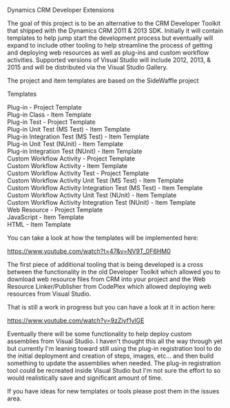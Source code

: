 Dynamics CRM Developer Extensions

The goal of this project is to be an alternative to the CRM Developer Toolkit that shipped with the Dynamics CRM 2011 & 2013 SDK. Initially it will contain templates to help jump start the development process but eventually will expand to include other tooling to help streamline the process of getting and deploying web resources as well as plug-ins and custom workflow activities. Supported versions of Visual Studio will include 2012, 2013, & 2015 and will be distributed via the Visual Studio Gallery.

The project and item templates are based on the SideWaffle project

Templates

Plug-in - Project Template    
Plug-in Class - Item Template   
Plug-in Test - Project Template   
Plug-in Unit Test (MS Test) - Item Template   
Plug-in Integration Test (MS Test) - Item Template   
Plug-in Unit Test (NUnit) - Item Template   
Plug-in Integration Test (NUnit) - Item Template   
Custom Workflow Activity - Project Template   
Custom Workflow Activity - Item Template   
Custom Workflow Activity Test - Project Template   
Custom Workflow Activity Unit Test (MS Test) - Item Template   
Custom Workflow Activity Integration Test (MS Test) - Item Template   
Custom Workflow Activity Unit Test (NUnit) - Item Template   
Custom Workflow Activity Integration Test (NUnit) - Item Template   
Web Resource - Project Template   
JavaScript - Item Template   
HTML - Item Template   

You can take a look at how the templates will be implemented here:

https://www.youtube.com/watch?t=47&v=NV9T_0F6HM0

The first piece of additional tooling that is being developed is a cross between the functionality in the old Developer Toolkit which allowed you to download web resource files from CRM into your project and the Web Resource Linker/Publisher from CodePlex which allowed deploying web resources from Visual Studio.

That is still a work in progress but you can have a look at it in action here:

https://www.youtube.com/watch?v=9zZiyf1ylGE

Eventually there will be some functionality to help deploy custom assemblies from Visual Studio. I haven't thought this all the way through yet but currently I'm leaning toward still using the plug-in registration tool to do the initial deployment and creation of steps, images, etc... and then build something to update the assemblies when needed. The plug-in registration tool could be recreated inside Visual Studio but I'm not sure the effort to so would realistically save and significant amount of time.

If you have ideas for new templates or tools please post them in the issues area.
